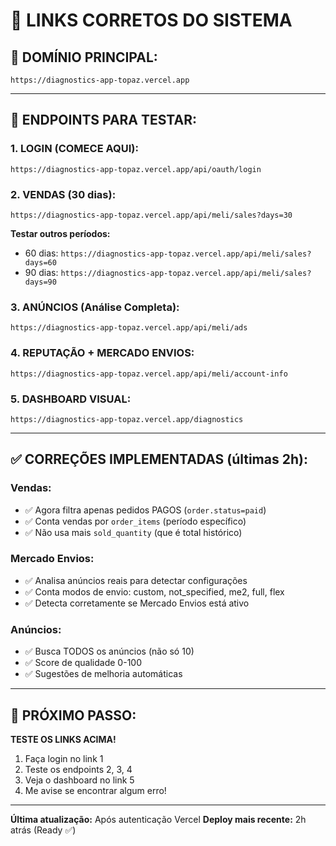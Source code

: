 # 🔗 LINKS CORRETOS DO SISTEMA

## 🎯 **DOMÍNIO PRINCIPAL:**
```
https://diagnostics-app-topaz.vercel.app
```

---

## 🧪 **ENDPOINTS PARA TESTAR:**

### **1. LOGIN (COMECE AQUI):**
```
https://diagnostics-app-topaz.vercel.app/api/oauth/login
```

### **2. VENDAS (30 dias):**
```
https://diagnostics-app-topaz.vercel.app/api/meli/sales?days=30
```

**Testar outros períodos:**
- 60 dias: `https://diagnostics-app-topaz.vercel.app/api/meli/sales?days=60`
- 90 dias: `https://diagnostics-app-topaz.vercel.app/api/meli/sales?days=90`

### **3. ANÚNCIOS (Análise Completa):**
```
https://diagnostics-app-topaz.vercel.app/api/meli/ads
```

### **4. REPUTAÇÃO + MERCADO ENVIOS:**
```
https://diagnostics-app-topaz.vercel.app/api/meli/account-info
```

### **5. DASHBOARD VISUAL:**
```
https://diagnostics-app-topaz.vercel.app/diagnostics
```

---

## ✅ **CORREÇÕES IMPLEMENTADAS (últimas 2h):**

### **Vendas:**
- ✅ Agora filtra apenas pedidos PAGOS (`order.status=paid`)
- ✅ Conta vendas por `order_items` (período específico)
- ✅ Não usa mais `sold_quantity` (que é total histórico)

### **Mercado Envios:**
- ✅ Analisa anúncios reais para detectar configurações
- ✅ Conta modos de envio: custom, not_specified, me2, full, flex
- ✅ Detecta corretamente se Mercado Envios está ativo

### **Anúncios:**
- ✅ Busca TODOS os anúncios (não só 10)
- ✅ Score de qualidade 0-100
- ✅ Sugestões de melhoria automáticas

---

## 🎯 **PRÓXIMO PASSO:**

**TESTE OS LINKS ACIMA!**

1. Faça login no link 1
2. Teste os endpoints 2, 3, 4
3. Veja o dashboard no link 5
4. Me avise se encontrar algum erro!

---

**Última atualização:** Após autenticação Vercel
**Deploy mais recente:** 2h atrás (Ready ✅)


